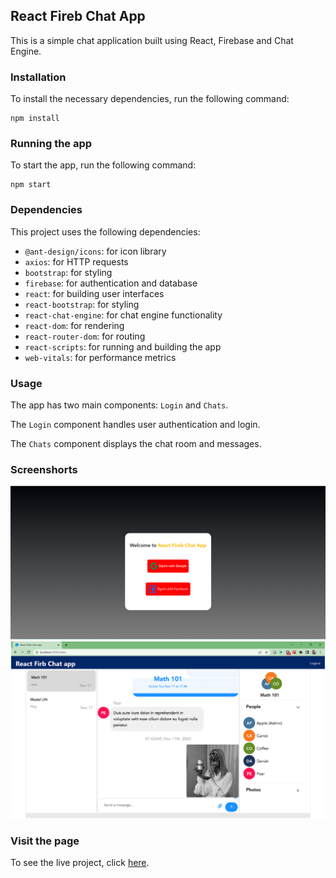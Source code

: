 ## React Fireb Chat App

This is a simple chat application built using React, Firebase and Chat Engine.

### Installation

To install the necessary dependencies, run the following command:

```
npm install
```

### Running the app

To start the app, run the following command:

```
npm start
```

### Dependencies

This project uses the following dependencies:

- `@ant-design/icons`: for icon library
- `axios`: for HTTP requests
- `bootstrap`: for styling
- `firebase`: for authentication and database
- `react`: for building user interfaces
- `react-bootstrap`: for styling
- `react-chat-engine`: for chat engine functionality
- `react-dom`: for rendering
- `react-router-dom`: for routing
- `react-scripts`: for running and building the app
- `web-vitals`: for performance metrics

### Usage

The app has two main components: `Login` and `Chats`.

The `Login` component handles user authentication and login.

The `Chats` component displays the chat room and messages.

### Screenshorts
![Screenshot](./src/ss/landingpage.png)
![Screenshot](./src/ss/Untitled%20design.png)

### Visit the page
To see the live project, click [here](#).

